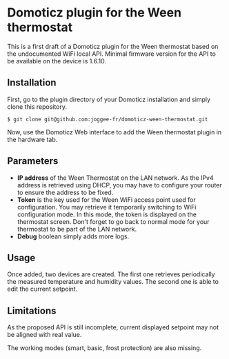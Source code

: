 # Domoticz plugin for the Ween thermostat
This is a first draft of a Domoticz plugin for the Ween thermostat based on the undocumented WiFi local API.
Minimal firmware version for the API to be available on the device is 1.6.10.

## Installation
First, go to the plugin directory of your Domoticz installation and simply clone this repository.

```
$ git clone git@github.com:joggee-fr/domoticz-ween-thermostat.git
```

Now, use the Domoticz Web interface to add the Ween thermostat plugin in the hardware tab.

## Parameters
* __IP address__ of the Ween Thermostat on the LAN network. As the IPv4 address is retrieved using DHCP, you may have to configure your router to ensure the address to be fixed.
* __Token__ is the key used for the Ween WiFi access point used for configuration. You may retrieve it temporarily switching to WiFi configuration mode. In this mode, the token is displayed on the thermostat screen. Don't forget to go back to normal mode for your thermostat to be part of the LAN network.
* __Debug__ boolean simply adds more logs.

## Usage
Once added, two devices are created. The first one retrieves periodically the measured temperature and humidity values. The second one is able to edit the current setpoint.

## Limitations
As the proposed API is still incomplete, current displayed setpoint may not be aligned with real value.

The working modes (smart, basic, frost protection) are also missing.
